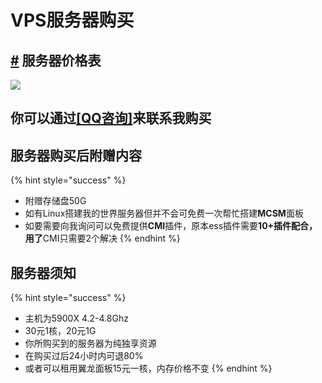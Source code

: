 # VPS服务器购买

## [#](vps.md#服务器价格表) 服务器价格表 <a href="#fu-wu-qi-jia-ge-biao" id="fu-wu-qi-jia-ge-biao"></a>

![](.gitbook/assets/SP8\`W{GPA4HVMV1J1Q82{\[4.png)

## 你可以通过[**\[QQ咨询\]**](https://wpa.qq.com/msgrd?v=3\&uin=1305300729\&site)来联系我购买 <a href="#ni-ke-yi-tong-guo-qq-zi-xun-lai-lian-xi-wo-gou-mai" id="ni-ke-yi-tong-guo-qq-zi-xun-lai-lian-xi-wo-gou-mai"></a>

## 服务器购买后附赠内容 <a href="#fu-wu-qi-gou-mai-hou-fu-zeng-nei-rong" id="fu-wu-qi-gou-mai-hou-fu-zeng-nei-rong"></a>

{% hint style="success" %}
* 附赠存储盘50G
* 如有Linux搭建我的世界服务器但并不会可免费一次帮忙搭建**MCSM**面板
* 如要需要向我询问可以免费提供**CMI**插件，原本ess插件需要**10+插件配合，用了**CMI只需要2个解决
{% endhint %}

## 服务器须知 <a href="#fu-wu-qi-xu-zhi" id="fu-wu-qi-xu-zhi"></a>

{% hint style="success" %}
* 主机为5900X 4.2-4.8Ghz
* 30元1核，20元1G
* 你所购买到的服务器为纯独享资源
* 在购买过后24小时内可退80%
* 或者可以租用翼龙面板15元一核，内存价格不变
{% endhint %}
